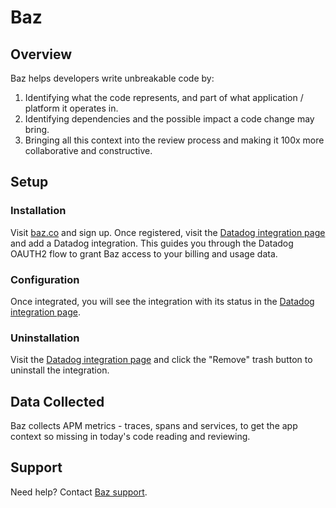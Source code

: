 # Baz

## Overview
Baz helps developers write unbreakable code by:
1. Identifying what the code represents, and part of what application / platform it operates in.
2. Identifying dependencies and the possible impact a code change may bring.
3. Bringing all this context into the review process and making it 100x more collaborative and constructive.

## Setup

### Installation

Visit [baz.co][1] and sign up. Once registered, visit the [Datadog integration page][2] and add a Datadog integration. This guides you through the Datadog OAUTH2 flow to grant Baz access to your billing and usage data.

### Configuration

Once integrated, you will see the integration with its status in the [Datadog integration page][2].

### Uninstallation

Visit the [Datadog integration page][2] and click the "Remove" trash button to uninstall the integration.

## Data Collected

Baz collects APM metrics - traces, spans and services, to get the app context so missing in today's code reading and reviewing.

## Support

Need help? Contact [Baz support](mailto:support@baz.co).

[1]: https://baz.co
[2]: https://baz.co/settings/integrations/datadog
[3]: https://docs.datadoghq.com/help/

